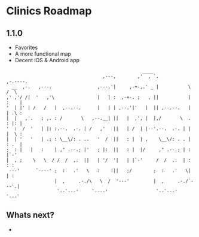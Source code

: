 # Clinics Roadmap

## 1.1.0

* Favorites
* A more functional map
* Decent iOS & Android app

```
  	                                               ____                        
                                    ,---,        ,'  , `.           ,-.----.   
  __  ,-.   ,---.                 ,---.'|     ,-+-,.' _ |           \    /  \  
,' ,'/ /|  '   ,'\                |   | :  ,-+-. ;   , ||           |   :    | 
'  | |' | /   /   |  ,--.--.      |   | | ,--.'|'   |  || ,--.--.   |   | .\ : 
|  |   ,'.   ; ,. : /       \   ,--.__| ||   |  ,', |  |,/       \  .   : |: | 
'  :  /  '   | |: :.--.  .-. | /   ,'   ||   | /  | |--'.--.  .-. | |   |  \ : 
|  | '   '   | .; : \__\/: . ..   '  /  ||   : |  | ,    \__\/: . . |   : .  | 
;  : |   |   :    | ," .--.; |'   ; |:  ||   : |  |/     ," .--.; | :     |`-' 
|  , ;    \   \  / /  /  ,.  ||   | '/  '|   | |`-'     /  /  ,.  | :   : :    
 ---'      `----' ;  :   .'   \   :    :||   ;/        ;  :   .'   \|   | :    
                  |  ,     .-./\   \  /  '---'         |  ,     .-./`---'.|    
                   `--`---'     `----'                  `--`---'      `---`    
``` 

## Whats next?

*                                                                                                                                                           